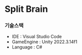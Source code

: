 # Split Brain

### 기술스택
- IDE : Visual Studio Code
- GameEngine : Unity 2022.3.14f1
- Language : C#
